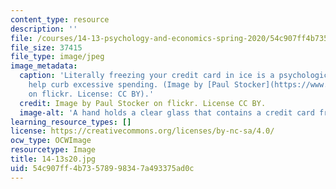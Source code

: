 ```yaml
---
content_type: resource
description: ''
file: /courses/14-13-psychology-and-economics-spring-2020/54c907ff4b73578998347a493375ad0c_14-13s20.jpg
file_size: 37415
file_type: image/jpeg
image_metadata:
  caption: 'Literally freezing your credit card in ice is a psychological tactic to
    help curb excessive spending. (Image by [Paul Stocker](https://www.flickr.com/photos/paalia/2596261424)
    on flickr. License: CC BY).'
  credit: Image by Paul Stocker on flickr. License CC BY.
  image-alt: 'A hand holds a clear glass that contains a credit card frozen in ice. '
learning_resource_types: []
license: https://creativecommons.org/licenses/by-nc-sa/4.0/
ocw_type: OCWImage
resourcetype: Image
title: 14-13s20.jpg
uid: 54c907ff-4b73-5789-9834-7a493375ad0c
---
```

